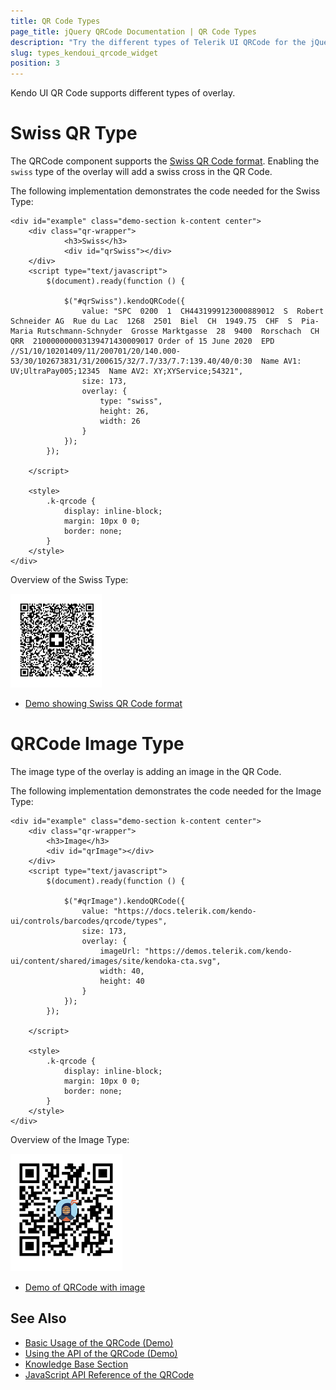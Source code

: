 ```yaml
---
title: QR Code Types
page_title: jQuery QRCode Documentation | QR Code Types
description: "Try the different types of Telerik UI QRCode for the jQuery"
slug: types_kendoui_qrcode_widget
position: 3
---
```


Kendo UI QR Code supports different types of overlay.

# Swiss QR Type

The QRCode component supports the [Swiss QR Code format](https://blog.xsuite.com/en/swiss-qr-code). Enabling the `swiss` type of the overlay will add a swiss cross in the QR Code.

The following implementation demonstrates the code needed for the Swiss Type:

```
<div id="example" class="demo-section k-content center">
    <div class="qr-wrapper">
            <h3>Swiss</h3>
            <div id="qrSwiss"></div>
    </div>
    <script type="text/javascript">
        $(document).ready(function () {

            $("#qrSwiss").kendoQRCode({
                value: "SPC  0200  1  CH4431999123000889012  S  Robert Schneider AG  Rue du Lac  1268  2501  Biel  CH  1949.75  CHF  S  Pia-Maria Rutschmann-Schnyder  Grosse Marktgasse  28  9400  Rorschach  CH  QRR  210000000003139471430009017 Order of 15 June 2020  EPD  //S1/10/10201409/11/200701/20/140.000-53/30/102673831/31/200615/32/7.7/33/7.7:139.40/40/0:30  Name AV1: UV;UltraPay005;12345  Name AV2: XY;XYService;54321",
                size: 173,
                overlay: {
                    type: "swiss",
                    height: 26,
                    width: 26
                }
            });
        });

    </script>

    <style>
        .k-qrcode {
            display: inline-block;
            margin: 10px 0 0;
            border: none;
        }
    </style>
</div>

```
Overview of the Swiss Type:

![Swiss Type](images/swissType.png)

* [Demo showing Swiss QR Code format](https://demos.telerik.com/kendo-ui/qrcode/swiss)

# QRCode Image Type

The image type of the overlay is adding an image in the QR Code.

The following implementation demonstrates the code needed for the Image Type:

```
<div id="example" class="demo-section k-content center">
    <div class="qr-wrapper">
        <h3>Image</h3>
        <div id="qrImage"></div>
    </div>
    <script type="text/javascript">
        $(document).ready(function () {

            $("#qrImage").kendoQRCode({
                value: "https://docs.telerik.com/kendo-ui/controls/barcodes/qrcode/types",
                size: 173,
                overlay: {
                    imageUrl: "https://demos.telerik.com/kendo-ui/content/shared/images/site/kendoka-cta.svg",
                    width: 40,
                    height: 40
                }
            });
        });

    </script>

    <style>
        .k-qrcode {
            display: inline-block;
            margin: 10px 0 0;
            border: none;
        }
    </style>
</div>

```
Overview of the Image Type:

![Image Type](images/imageType.png)

* [Demo of QRCode with image](https://demos.telerik.com/kendo-ui/qrcode/image)

## See Also

* [Basic Usage of the QRCode (Demo)](https://demos.telerik.com/kendo-ui/qrcode/index)
* [Using the API of the QRCode (Demo)](https://demos.telerik.com/kendo-ui/qrcode/api)
* [Knowledge Base Section](/knowledge-base)
* [JavaScript API Reference of the QRCode](/api/javascript/dataviz/ui/qrcode)
